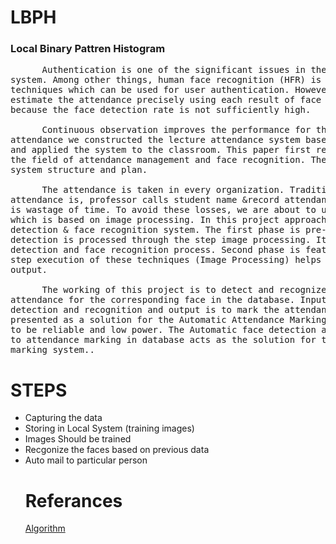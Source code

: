 # LBPH

<h3>Local Binary Pattren Histogram</h3>

<pre>
      Authentication is one of the significant issues in the era of the information 
system. Among other things, human face recognition (HFR) is one of the known 
techniques which can be used for user authentication. However, it is difficult to 
estimate the attendance precisely using each result of face recognition independently 
because the face detection rate is not sufficiently high.

      Continuous observation improves the performance for the estimation of the 
attendance we constructed the lecture attendance system based on face recognition 
and applied the system to the classroom. This paper first review the related works in 
the field of attendance management and face recognition. Then, it introduces our 
system structure and plan.

      The attendance is taken in every organization. Traditional approach for 
attendance is, professor calls student name &record attendance. For each lecture this 
is wastage of time. To avoid these losses, we are about to use automatic process 
which is based on image processing. In this project approach, we are using face 
detection & face recognition system. The first phase is pre-processing where the face 
detection is processed through the step image processing. It includes the face 
detection and face recognition process. Second phase is feature extraction. Step by 
step execution of these techniques (Image Processing) helps to achieve the final 
output.

      The working of this project is to detect and recognize the face and mark the 
attendance for the corresponding face in the database. Input of this project is face 
detection and recognition and output is to mark the attendance .Our project is being 
presented as a solution for the Automatic Attendance Marking System. It is designed 
to be reliable and low power. The Automatic face detection and recognition proposed 
to attendance marking in database acts as the solution for the automatic attendance 
marking system..
</pre>
# STEPS

<ul>
  <li>Capturing the data</li>
  <li>Storing in Local System (training images)</li>
  <li>Images Should be trained</li>
  <li>Recgonize the faces based on previous data </li>
  <li>Auto mail to particular person</li>
</ui>

# Referances
<a href="https://towardsdatascience.com/face-recognition-how-lbph-works-90ec258c3d6b">Algorithm</a>
